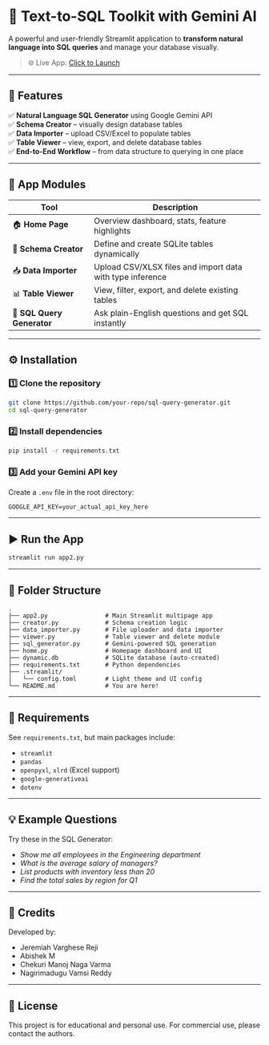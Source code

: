 # 🧠 Text-to-SQL Toolkit with Gemini AI

A powerful and user-friendly Streamlit application to **transform natural language into SQL queries** and manage your database visually.

> 🌐 Live App: [Click to Launch](https://t2sql-draft-2-by-mnv.streamlit.app/)

---

## 🚀 Features

✅ **Natural Language SQL Generator** using Google Gemini API  
✅ **Schema Creator** – visually design database tables  
✅ **Data Importer** – upload CSV/Excel to populate tables  
✅ **Table Viewer** – view, export, and delete database tables  
✅ **End-to-End Workflow** – from data structure to querying in one place  

---

## 🧩 App Modules

| Tool | Description |
|------|-------------|
| 🏠 **Home Page** | Overview dashboard, stats, feature highlights |
| 📐 **Schema Creator** | Define and create SQLite tables dynamically |
| 📥 **Data Importer** | Upload CSV/XLSX files and import data with type inference |
| 📊 **Table Viewer** | View, filter, export, and delete existing tables |
| 📝 **SQL Query Generator** | Ask plain-English questions and get SQL instantly |

---

## ⚙️ Installation

### 1️⃣ Clone the repository
```bash
git clone https://github.com/your-repo/sql-query-generator.git
cd sql-query-generator
```

### 2️⃣ Install dependencies
```bash
pip install -r requirements.txt
```

### 3️⃣ Add your Gemini API key  
Create a `.env` file in the root directory:
```
GOOGLE_API_KEY=your_actual_api_key_here
```

---

## ▶️ Run the App

```bash
streamlit run app2.py
```

---

## 📁 Folder Structure

```
.
├── app2.py                # Main Streamlit multipage app
├── creator.py             # Schema creation logic
├── data_importer.py       # File uploader and data importer
├── viewer.py              # Table viewer and delete module
├── sql_generator.py       # Gemini-powered SQL generation
├── home.py                # Homepage dashboard and UI
├── dynamic.db             # SQLite database (auto-created)
├── requirements.txt       # Python dependencies
├── .streamlit/
│   └── config.toml        # Light theme and UI config
└── README.md              # You are here!
```

---

## 📎 Requirements

See `requirements.txt`, but main packages include:
- `streamlit`
- `pandas`
- `openpyxl`, `xlrd` (Excel support)
- `google-generativeai`
- `dotenv`

---

## 💡 Example Questions

Try these in the SQL Generator:
- *Show me all employees in the Engineering department*
- *What is the average salary of managers?*
- *List products with inventory less than 20*
- *Find the total sales by region for Q1*

---

## 👥 Credits

Developed by:
- Jeremiah Varghese Reji  
- Abishek M  
- Chekuri Manoj Naga Varma  
- Nagirimadugu Vamsi Reddy

---

## 📄 License

This project is for educational and personal use. For commercial use, please contact the authors.
